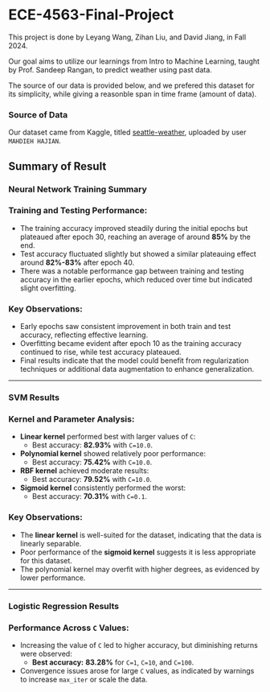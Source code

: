 # ECE-4563-Final-Project
This project is done by Leyang Wang, Zihan Liu, and David Jiang, in Fall 2024.

Our goal aims to utilize our learnings from Intro to Machine Learning, taught by Prof. Sandeep Rangan, to predict weather using past data.

The source of our data is provided below, and we prefered this dataset for its simplicity, while giving a reasonble span in time frame (amount of data).

### Source of Data
Our dataset came from Kaggle, titled [seattle-weather](https://www.kaggle.com/datasets/mahdiehhajian/seattle-weather), uploaded by user `MAHDIEH HAJIAN`.

## Summary of Result

### Neural Network Training Summary

### Training and Testing Performance:
- The training accuracy improved steadily during the initial epochs but plateaued after epoch 30, reaching an average of around **85%** by the end.
- Test accuracy fluctuated slightly but showed a similar plateauing effect around **82%-83%** after epoch 40.
- There was a notable performance gap between training and testing accuracy in the earlier epochs, which reduced over time but indicated slight overfitting.

### Key Observations:
- Early epochs saw consistent improvement in both train and test accuracy, reflecting effective learning.
- Overfitting became evident after epoch 10 as the training accuracy continued to rise, while test accuracy plateaued.
- Final results indicate that the model could benefit from regularization techniques or additional data augmentation to enhance generalization.

---

### SVM Results

### Kernel and Parameter Analysis:
- **Linear kernel** performed best with larger values of `C`:
  - Best accuracy: **82.93%** with `C=10.0`.
- **Polynomial kernel** showed relatively poor performance:
  - Best accuracy: **75.42%** with `C=10.0`.
- **RBF kernel** achieved moderate results:
  - Best accuracy: **79.52%** with `C=10.0`.
- **Sigmoid kernel** consistently performed the worst:
  - Best accuracy: **70.31%** with `C=0.1`.

### Key Observations:
- The **linear kernel** is well-suited for the dataset, indicating that the data is linearly separable.
- Poor performance of the **sigmoid kernel** suggests it is less appropriate for this dataset.
- The polynomial kernel may overfit with higher degrees, as evidenced by lower performance.

---

### Logistic Regression Results

### Performance Across `C` Values:
- Increasing the value of `C` led to higher accuracy, but diminishing returns were observed:
  - **Best accuracy:** **83.28%** for `C=1`, `C=10`, and `C=100`.
- Convergence issues arose for large `C` values, as indicated by warnings to increase `max_iter` or scale the data.

